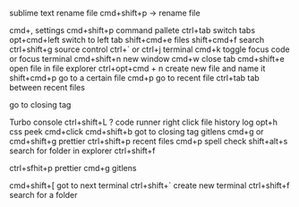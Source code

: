 sublime text rename file
cmd+shift+p -> rename file

cmd+,	settings
cmd+shift+p	command pallete
ctrl+tab	switch tabs
opt+cmd+left	switch to left tab
shift+cmd+e	files
shift+cmd+f	search
ctrl+shift+g	source control
ctrl+` or ctrl+j	terminal
cmd+k	toggle focus code or focus terminal
cmd+shift+n	new window
cmd+w	close tab
cmd+shift+e	open file in file explorer
ctrl+opt+cmd + n	create new file and name it
shift+cmd+p	go to a certain file
cmd+p	go to recent file
ctrl+tab	tab between recent files

  go to closing tag

Turbo console	ctrl+shift+L ?
code runner	right click
file history log	opt+h
css peek	cmd+click
cmd+shift+b	got to closing tag
gitlens	cmd+g or cmd+shift+g
prettier	ctrl+shift+p
recent files	cmd+p
spell check	shift+alt+s
search for folder in explorer	ctrl+shift+f

ctrl+sfhit+p	prettier
cmd+g	gitlens

cmd+shift+[	got to next terminal
ctrl+shift+`	create new terminal
ctrl+shift+f	search for a folder
